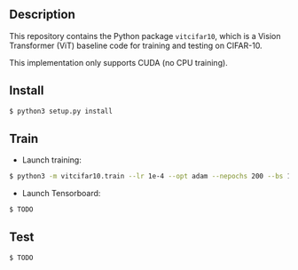 Description
-----------

This repository contains the Python package `vitcifar10`, which is a Vision Transformer (ViT) baseline code for training and testing on CIFAR-10.

This implementation only supports CUDA (no CPU training).


Install
-------

```bash
$ python3 setup.py install
```


Train
-----

* Launch training:

```bash
$ python3 -m vitcifar10.train --lr 1e-4 --opt adam --nepochs 200 --bs 16 --cpdir checkpoints --logdir logs
```

* Launch Tensorboard:

```bash
$ TODO
```


Test
----

```bash
$ TODO
```


